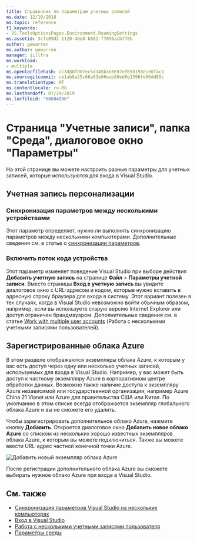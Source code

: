 ```yaml
---
title: Справочник по параметрам учетных записей
ms.date: 12/10/2018
ms.topic: reference
f1_keywords:
- VS.ToolsOptionsPages.Environment.RoamingSettings
ms.assetid: 3cfe09d2-1120-46e8-b882-f7056acb778b
author: gewarren
ms.author: gewarren
manager: jillfra
ms.workload:
- multiple
ms.openlocfilehash: cc3d88fd07ec5d345b3e8697ef69b193ece0fac1
ms.sourcegitcommit: ce1ab8a25c66a83e60eab80ed8e1596fe66dd85c
ms.translationtype: HT
ms.contentlocale: ru-RU
ms.lasthandoff: 07/29/2019
ms.locfileid: "68604896"
---
```

# <a name="accounts-environment-options-dialog-box"></a>Страница "Учетные записи", папка "Среда", диалоговое окно "Параметры"

На этой странице вы можете настроить разные параметры для учетных записей, которые используются для входа в Visual Studio.

## <a name="personalization-account"></a>Учетная запись персонализации

### <a name="synchronize-settings-across-devices"></a>Синхронизация параметров между несколькими устройствами

Этот параметр определяет, нужно ли выполнять синхронизацию параметров между несколькими компьютерами. Дополнительные сведения см. в статье о [синхронизации параметров](../../ide/synchronized-settings-in-visual-studio.md).

### <a name="enable-device-code-flow"></a>Включить поток кода устройства

Этот параметр изменяет поведение Visual Studio при выборе действия **Добавить учетную запись** на странице **Файл** > **Параметры учетной записи**. Вместо страницы **Вход в учетную запись** вы увидите диалоговое окно с URL-адресом и кодом, которые нужно вставить в адресную строку браузера для входа в систему. Этот вариант полезен в тех случаях, когда в Visual Studio невозможно войти обычным образом, например, если вы используете старую версию Internet Explorer или доступ ограничен брандмауэром. Дополнительные сведения см. в статье [Work with multiple user accounts](../work-with-multiple-user-accounts.md#add-an-account-using-device-code-flow) (Работа с несколькими учетными записями пользователей).

## <a name="registered-azure-clouds"></a>Зарегистрированные облака Azure

В этом разделе отображаются экземпляры облака Azure, к которым у вас есть доступ через одну или несколько учетных записей, используемых для входа в Visual Studio. Например, у вас может быть доступ к частному экземпляру Azure в корпоративном центре обработки данных. Возможно также наличие доступа к экземпляру Azure независимой или государственной организации, например Azure China 21 Vianet или Azure для правительства США или Китая. По умолчанию в этом списке всегда отображается экземпляр глобального облака Azure и вы не сможете его удалить.

Чтобы зарегистрировать дополнительное облако Azure, нажмите кнопку **Добавить**. Откроется диалоговое окно **Добавить новое облако Azure** со списком из нескольких хорошо известных экземпляров облака Azure, к которым вы можете подключиться. Также вы можете ввести URL-адрес частной конечной точки Azure.

![Добавить новый экземпляр облака Azure](media/add-new-azure-cloud.png)

После регистрации дополнительного облака Azure вы сможете выбирать нужное облако Azure при входе в Visual Studio.

## <a name="see-also"></a>См. также

- [Синхронизация параметров Visual Studio на нескольких компьютерах](../synchronized-settings-in-visual-studio.md)
- [Вход в Visual Studio](../signing-in-to-visual-studio.md)
- [Работа с несколькими учетными записями пользователя](../work-with-multiple-user-accounts.md)
- [Параметры среды](../environment-settings.md)